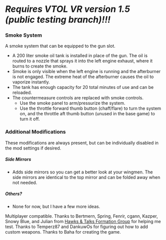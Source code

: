 # ***Requires VTOL VR version 1.5 (public testing branch)!!!***
### Smoke System
A smoke system that can be equipped to the gun slot.

 - A 200 liter smoke oil tank is installed in place of the gun. The oil is routed to a nozzle that sprays it into the left engine exhaust, where it burns to create the smoke.
 - Smoke is only visible when the left engine is running and the afterburner is not engaged. The extreme heat of the afterburner causes the oil to vaporize instantly.
 - The tank has enough capacity for 20 total minutes of use and can be reloaded.
 - The countermeasure controls are replaced with smoke controls.
    - Use the smoke panel to arm/pressurize the system.
    - Use the throttle forward thumb button (chaff/flare) to turn the system on, and the throttle aft thumb button (unused in the base game) to turn it off.
### Additional Modifications
These modifications are always present, but can be individually disabled in the mod settings if desired.
##### Side Mirrors
 - Adds side mirrors so you can get a better look at your wingmen. The side mirrors are identical to the top mirror and can be folded away when not needed.
##### Others?
 - None for now, but I have a few more ideas.

Multiplayer compatible. Thanks to Bertmern, Spring, Fenrir, cgann, Kazper, Snowy Blue, and Julian from [Hawks & Talks Formation Group](https://discord.gg/byneYsHcA9) for helping me test. Thanks to Temperz87 and DankuwOs for figuring out how to add custom weapons. Thanks to Baha for creating the game.
